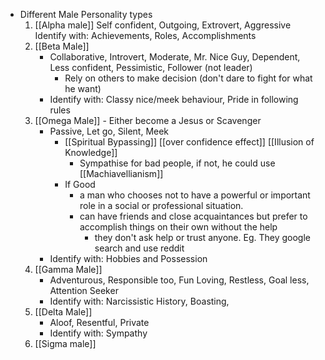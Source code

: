 - Different Male Personality types
    1. [[Alpha male]]
        Self confident, Outgoing, Extrovert, Aggressive
        Identify with: Achievements, Roles, Accomplishments 
    2. [[Beta Male]]
        - Collaborative, Introvert, Moderate, Mr. Nice Guy, Dependent, Less confident, Pessimistic, Follower (not leader)
            - Rely on others to make decision (don't dare to fight for what he want)
        - Identify with: Classy nice/meek behaviour, Pride in following rules
    3. [[Omega Male]] - Either become a Jesus or Scavenger
        - Passive, Let go, Silent, Meek
            - [[Spiritual Bypassing]] [[over confidence effect]] [[Illusion of Knowledge]] 
                - Sympathise for bad people, if not, he could use [[Machiavellianism]]
            - If Good
                - a man who chooses not to have a powerful or important role in a social or professional situation.
                - can have friends and close acquaintances but prefer to accomplish things on their own without the help
                    - they don't ask help or trust anyone. Eg. They google search and use reddit
        - Identify with: Hobbies and Possession
    4. [[Gamma Male]]
        - Adventurous, Responsible too, Fun Loving, Restless, Goal less, Attention Seeker
        - Identify with: Narcissistic History, Boasting, 
    5. [[Delta Male]]
        - Aloof, Resentful, Private
        - Identify with: Sympathy
    6. [[Sigma male]]
